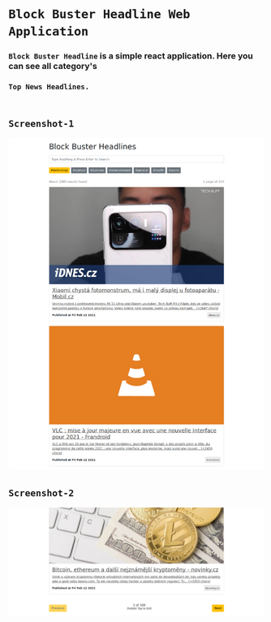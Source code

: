 # `Block Buster Headline Web Application`

### `Block Buster Headline` is a simple react application. Here you can see all category's <br/><br/>`Top News Headlines.` <br/><br/>

## `Screenshot-1`
![Screenshot-1](https://raw.githubusercontent.com/0xNaim/block-buster-headline/master/src/screenshot/screenshot-1.jpg)

## `Screenshot-2`
![Screenshot-2](https://raw.githubusercontent.com/0xNaim/block-buster-headline/master/src/screenshot/screenshot-2.jpg)
